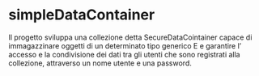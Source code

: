 # simpleDataContainer
Il progetto sviluppa una collezione detta SecureDataCointainer capace di immagazzinare oggetti di un determinato tipo 
generico E e garantire l’ accesso e la condivisione dei dati tra gli utenti che sono registrati alla collezione, 
attraverso un nome utente e una password.
